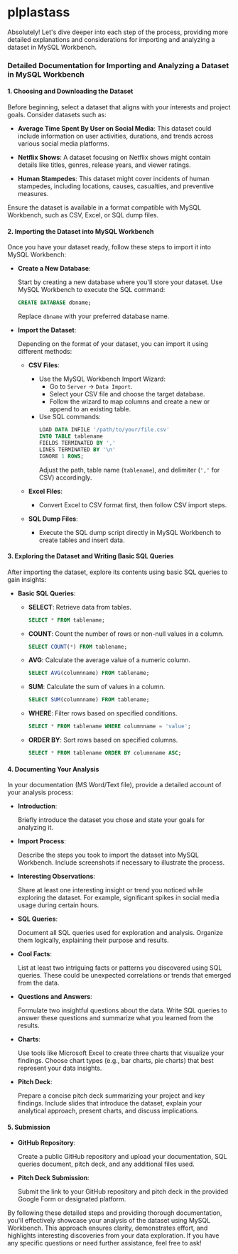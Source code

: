 # plplastass
Absolutely! Let's dive deeper into each step of the process, providing more detailed explanations and considerations for importing and analyzing a dataset in MySQL Workbench.

### Detailed Documentation for Importing and Analyzing a Dataset in MySQL Workbench

#### 1. Choosing and Downloading the Dataset

Before beginning, select a dataset that aligns with your interests and project goals. Consider datasets such as:

- **Average Time Spent By User on Social Media**: This dataset could include information on user activities, durations, and trends across various social media platforms.
  
- **Netflix Shows**: A dataset focusing on Netflix shows might contain details like titles, genres, release years, and viewer ratings.
  
- **Human Stampedes**: This dataset might cover incidents of human stampedes, including locations, causes, casualties, and preventive measures.

Ensure the dataset is available in a format compatible with MySQL Workbench, such as CSV, Excel, or SQL dump files.

#### 2. Importing the Dataset into MySQL Workbench

Once you have your dataset ready, follow these steps to import it into MySQL Workbench:

- **Create a New Database**:
  
  Start by creating a new database where you'll store your dataset. Use MySQL Workbench to execute the SQL command:
  ```sql
  CREATE DATABASE dbname;
  ```
  Replace `dbname` with your preferred database name.

- **Import the Dataset**:
  
  Depending on the format of your dataset, you can import it using different methods:
  
  - **CSV Files**:
    - Use the MySQL Workbench Import Wizard:
      - Go to `Server` -> `Data Import`.
      - Select your CSV file and choose the target database.
      - Follow the wizard to map columns and create a new or append to an existing table.
    - Use SQL commands:
      ```sql
      LOAD DATA INFILE '/path/to/your/file.csv'
      INTO TABLE tablename
      FIELDS TERMINATED BY ','
      LINES TERMINATED BY '\n'
      IGNORE 1 ROWS;
      ```
      Adjust the path, table name (`tablename`), and delimiter (`','` for CSV) accordingly.
  
  - **Excel Files**:
    - Convert Excel to CSV format first, then follow CSV import steps.
  
  - **SQL Dump Files**:
    - Execute the SQL dump script directly in MySQL Workbench to create tables and insert data.
  
#### 3. Exploring the Dataset and Writing Basic SQL Queries

After importing the dataset, explore its contents using basic SQL queries to gain insights:

- **Basic SQL Queries**:
  
  - **SELECT**: Retrieve data from tables.
    ```sql
    SELECT * FROM tablename;
    ```
  
  - **COUNT**: Count the number of rows or non-null values in a column.
    ```sql
    SELECT COUNT(*) FROM tablename;
    ```
  
  - **AVG**: Calculate the average value of a numeric column.
    ```sql
    SELECT AVG(columnname) FROM tablename;
    ```
  
  - **SUM**: Calculate the sum of values in a column.
    ```sql
    SELECT SUM(columnname) FROM tablename;
    ```
  
  - **WHERE**: Filter rows based on specified conditions.
    ```sql
    SELECT * FROM tablename WHERE columnname = 'value';
    ```
  
  - **ORDER BY**: Sort rows based on specified columns.
    ```sql
    SELECT * FROM tablename ORDER BY columnname ASC;
    ```

#### 4. Documenting Your Analysis

In your documentation (MS Word/Text file), provide a detailed account of your analysis process:

- **Introduction**:
  
  Briefly introduce the dataset you chose and state your goals for analyzing it.
  
- **Import Process**:
  
  Describe the steps you took to import the dataset into MySQL Workbench. Include screenshots if necessary to illustrate the process.
  
- **Interesting Observations**:
  
  Share at least one interesting insight or trend you noticed while exploring the dataset. For example, significant spikes in social media usage during certain hours.
  
- **SQL Queries**:
  
  Document all SQL queries used for exploration and analysis. Organize them logically, explaining their purpose and results.
  
- **Cool Facts**:
  
  List at least two intriguing facts or patterns you discovered using SQL queries. These could be unexpected correlations or trends that emerged from the data.
  
- **Questions and Answers**:
  
  Formulate two insightful questions about the data. Write SQL queries to answer these questions and summarize what you learned from the results.
  
- **Charts**:
  
  Use tools like Microsoft Excel to create three charts that visualize your findings. Choose chart types (e.g., bar charts, pie charts) that best represent your data insights.
  
- **Pitch Deck**:
  
  Prepare a concise pitch deck summarizing your project and key findings. Include slides that introduce the dataset, explain your analytical approach, present charts, and discuss implications.
  
#### 5. Submission

- **GitHub Repository**:
  
  Create a public GitHub repository and upload your documentation, SQL queries document, pitch deck, and any additional files used.
  
- **Pitch Deck Submission**:
  
  Submit the link to your GitHub repository and pitch deck in the provided Google Form or designated platform.

By following these detailed steps and providing thorough documentation, you'll effectively showcase your analysis of the dataset using MySQL Workbench. This approach ensures clarity, demonstrates effort, and highlights interesting discoveries from your data exploration. If you have any specific questions or need further assistance, feel free to ask!
